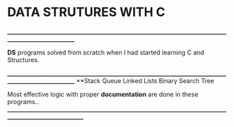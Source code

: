# DATA STRUTURES WITH C
**__________________________________________________________________________________________________**

**DS** programs solved from scratch when I had started learning C and Structures.

**__________________________________________________________________________________________________**
**Stack Queue Linked Lists Binary Search Tree 

Most effective logic with proper **documentation** are done in these programs..
**_____________________________________________________________________________________________________**


